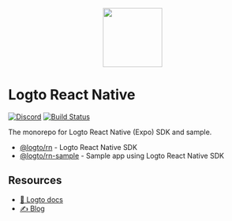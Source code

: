 <p align="center">
  <a href="https://logto.io" target="_blank" align="center" alt="Logto Logo">
    <img src="./logo.png" height="120">
  </a>
</p>

# Logto React Native

[![Discord](https://img.shields.io/discord/965845662535147551?logo=discord&logoColor=ffffff&color=7389D8&cacheSeconds=600)](https://discord.gg/UEPaF3j5e6)
[![Build Status](https://github.com/logto-io/react-native/actions/workflows/main.yml/badge.svg)](https://github.com/logto-io/react-native/actions/workflows/main.yml)

The monorepo for Logto React Native (Expo) SDK and sample.

- [@logto/rn](./packages/rn) - Logto React Native SDK
- [@logto/rn-sample](./packages/rn-sample) - Sample app using Logto React Native SDK

## Resources

- [📖 Logto docs](https://docs.logto.io/?utm_source=github&utm_medium=repo_logto)
- [✍️ Blog](https://blog.logto.io/?utm_source=github&utm_medium=repo_logto)

